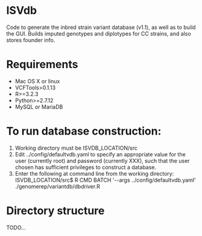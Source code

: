 # ISVdb
Code to generate the inbred strain variant database (v1.1), as well as to build the GUI. 
Builds imputed genotypes and diplotypes for CC strains, and also stores founder info.

# Requirements
* Mac OS X or linux
* VCFTools>0.1.13
* R>=3.2.3
* Python>=2.7.12
* MySQL or MariaDB

# To run database construction:
1. Working directory must be ISVDB_LOCATION/src
2. Edit ../config/defaultvdb.yaml to specify an appropriate value for the user (currently root) and password (currently XXX), 
such that the user chosen has sufficient privileges to construct a database.
3. Enter the following at command line from the working directory:
ISVDB_LOCATION/src$ R CMD BATCH '--args ../config/defaultvdb.yaml' ./genomerep/variantdb/dbdriver.R

# Directory structure
TODO...


